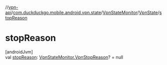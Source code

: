 //[vpn-api](../../../../index.md)/[com.duckduckgo.mobile.android.vpn.state](../../index.md)/[VpnStateMonitor](../index.md)/[VpnState](index.md)/[stopReason](stop-reason.md)

# stopReason

[androidJvm]\
val [stopReason](stop-reason.md): [VpnStateMonitor.VpnStopReason](../-vpn-stop-reason/index.md)? = null
